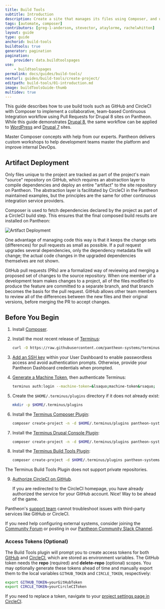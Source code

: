 ```yaml
---
title: Build Tools
subtitle: Introduction
description: Create a site that manages its files using Composer, and uses a GitHub PR workflow with Behat tests run via Circle CI.
tags: [automate, composer]
contributors: [greg-1-anderson, stevector, ataylorme, rachelwhitton]
layout: guide
type: guide
anchorid: build-tools
buildtools: true
generator: pagination
pagination:
    provider: data.buildtoolspages
use:
    - buildtoolspages
permalink: docs/guides/build-tools/
nexturl: guides/build-tools/create-project/
editpath: build-tools/01-introduction.md
image: buildToolsGuide-thumb
multidev: true
---
```

This guide describes how to use build tools such as GitHub and CircleCI with Composer to implement a collaborative, team-based Continuous Integration workflow using Pull Requests for Drupal 8 sites on Pantheon. While this guide demonstrates [Drupal 8](https://github.com/pantheon-systems/example-drops-8-composer), the same workflow can be applied to [WordPress](https://github.com/pantheon-systems/example-wordpress-composer) and [Drupal 7](https://github.com/pantheon-systems/example-drops-7-composer) sites.

<BuildTools />

<Enablement title="Automation Training" link="https://pantheon.io/agencies/learn-pantheon?docs">

Master Composer concepts with help from our experts. Pantheon delivers custom workshops to help development teams master the platform and improve internal DevOps.

</Enablement>

## Artifact Deployment
Only files unique to the project are tracked as part of the project's main "source" repository on GitHub, which requires an abstraction layer to compile dependencies and deploy an entire "artifact" to the site repository on Pantheon. The abstraction layer is facilitated by CircleCI in the Pantheon maintained examples, but the principles are the same for other continuous integration service providers.

Composer is used to fetch dependencies declared by the project as part of a CircleCI build step. This ensures that the final composed build results are installed on Pantheon:

<Image alt="Artifact Deployment" path="artifact-deployment.png" />

<Accordion title="Pull Requests" id="understand-pr" icon="lightbulb">

One advantage of managing code this way is that it keeps the change sets (differences) for pull requests as small as possible. If a pull request upgrades several dependencies, only the dependency metadata file will change; the actual code changes in the upgraded dependencies themselves are not shown.

GitHub pull requests (PRs) are a formalized way of reviewing and merging a proposed set of changes to the source repository. When one member of a development team makes changes to a project, all of the files modified to produce the feature are committed to a separate branch, and that branch becomes the basis for the pull request. GitHub allows other team members to review all of the differences between the new files and their original versions, before merging the PR to accept changes.

</Accordion>

## Before You Begin

1. Install [Composer](https://getcomposer.org).
2. Install the most recent release of [Terminus](/terminus/):

    ```bash
    curl -O https://raw.githubusercontent.com/pantheon-systems/terminus-installer/master/builds/installer.phar && php installer.phar install
    ```

3. [Add an SSH key](/ssh-keys/) within your User Dashboard to enable passwordless access and avoid authentication prompts. Otherwise, provide your Pantheon Dashboard credentials when prompted.

4. [Generate a Machine Token](https://dashboard.pantheon.io/machine-token/create), then authenticate Terminus:

      ```bash
      terminus auth:login --machine-token=&lsaquo;machine-token&rsaquo;
      ```

5. Create the `$HOME/.terminus/plugins` directory if it does not already exist:

      ```bash
      mkdir -p $HOME/.terminus/plugins
      ```

6. Install the [Terminus Composer Plugin](https://github.com/pantheon-systems/terminus-composer-plugin):

    ```bash
    composer create-project -n -d $HOME/.terminus/plugins pantheon-systems/terminus-composer-plugin:~1
    ```

7. Install the [Terminus Drupal Console Plugin](https://github.com/pantheon-systems/terminus-drupal-console-plugin):

    ```bash
    composer create-project -n -d $HOME/.terminus/plugins pantheon-systems/terminus-drupal-console-plugin:~1
    ```

8. Install the [Terminus Build Tools Plugin](https://github.com/pantheon-systems/terminus-build-tools-plugin):

    ```bash
    composer create-project -d $HOME/.terminus/plugins pantheon-systems/terminus-build-tools-plugin:^2.0.0-beta12
    ```

  <Alert title="Note" type="info">

  The Terminus Build Tools Plugin does not support private repositories.

  </Alert>

9. [Authorize CircleCI on GitHub](https://github.com/login/oauth/authorize?client_id=78a2ba87f071c28e65bb).

    If you are redirected to the CircleCI homepage, you have already authorized the service for your GitHub account. Nice! Way to be ahead of the game.

<Alert title="Note" type="info">

Pantheon's [support team](/support/) cannot troubleshoot issues with third-party services like GitHub or CircleCI.

If you need help configuring external systems, consider joining the [Community Forum](https://discuss.pantheon.io/) or posting in our [Pantheon Community Slack Channel](https://slackin.pantheon.io/).

</Alert>


### Access Tokens (Optional)

The Build Tools plugin will prompt you to create access tokens for both [GitHub](https://github.com/settings/tokens) and [CircleCI](https://circleci.com/account/api), which are stored as environment variables. The GitHub token needs the **repo** (required) and **delete-repo** (optional) scopes. You may optionally generate these tokens ahead of time and manually export them to the local variables `GITHUB_TOKEN` and `CIRCLE_TOKEN`, respectively:

```bash
export GITHUB_TOKEN=yourGitHubToken
export CIRCLE_TOKEN=yourCircleCIToken
```

If you need to replace a token, navigate to your [project settings page in CircleCI](https://circleci.com/docs/2.0/env-vars/#adding-environment-variables-in-the-app).
